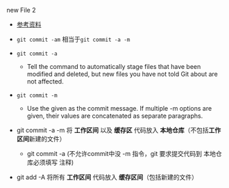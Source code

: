 new File 2
* [参考资料](https://www.kernel.org/pub/software/scm/git/docs/git-commit.html)
* `git commit -am` 相当于`git commit -a -m`
* `git commit -a`
	* Tell the command to automatically stage files that have been modified and deleted, but new files you have not told Git about are not affected.
* `git commit -m`
	* Use the given <msg> as the commit message. If multiple -m options are given, their values are concatenated as separate paragraphs.

* git commit -a -m 将 **工作区间** 以及 **缓存区** 代码放入 **本地仓库**（不包括**工作区间**新建的文件）
	* git commit -a (不允许commit中没 -m 指令，git 要求提交代码到 本地仓库必须填写 注释)
* git add -A 将所有 **工作区间** 代码放入 **缓存区间**（包括新建的文件）